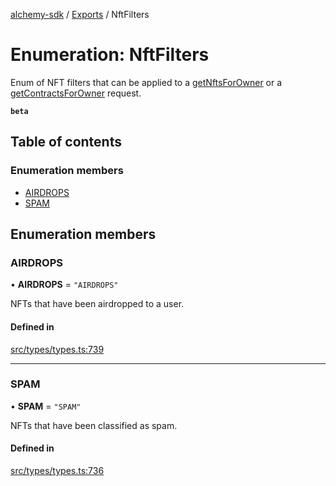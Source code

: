 [alchemy-sdk](../README.md) / [Exports](../modules.md) / NftFilters

# Enumeration: NftFilters

Enum of NFT filters that can be applied to a [getNftsForOwner](../classes/NftNamespace.md#getnftsforowner) or a
[getContractsForOwner](../classes/NftNamespace.md#getcontractsforowner) request.

**`beta`**

## Table of contents

### Enumeration members

- [AIRDROPS](NftFilters.md#airdrops)
- [SPAM](NftFilters.md#spam)

## Enumeration members

### AIRDROPS

• **AIRDROPS** = `"AIRDROPS"`

NFTs that have been airdropped to a user.

#### Defined in

[src/types/types.ts:739](https://github.com/alchemyplatform/alchemy-sdk-js/blob/5fad342/src/types/types.ts#L739)

___

### SPAM

• **SPAM** = `"SPAM"`

NFTs that have been classified as spam.

#### Defined in

[src/types/types.ts:736](https://github.com/alchemyplatform/alchemy-sdk-js/blob/5fad342/src/types/types.ts#L736)
